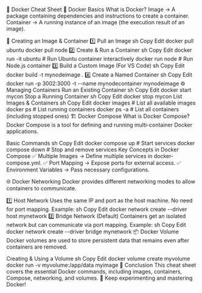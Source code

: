 🐳 Docker Cheat Sheet
📌 Docker Basics
What is Docker?
Image → A package containing dependencies and instructions to create a container.
Container → A running instance of an image (the execution result of an image).

🚀 Creating an Image & Container
1️⃣ Pull an Image
sh
Copy
Edit
docker pull ubuntu
docker pull node
2️⃣ Create & Run a Container
sh
Copy
Edit
docker run -it ubuntu  # Run Ubuntu container interactively
docker run node        # Run Node.js container
3️⃣ Build a Custom Image (For VS Code)
sh
Copy
Edit
docker build -t mynodeimage .
4️⃣ Create a Named Container
sh
Copy
Edit
docker run -p 3002:3000 -t --name mynodecontainer mynodeimage
⚙️ Managing Containers
Run an Existing Container
sh
Copy
Edit
docker start mycon
Stop a Running Container
sh
Copy
Edit
docker stop mycon
List Images & Containers
sh
Copy
Edit
docker images  # List all available images
docker ps      # List running containers
docker ps -a   # List all containers (including stopped ones)
🏗️ Docker Compose
What is Docker Compose?
Docker Compose is a tool for defining and running multi-container Docker applications.

Basic Commands
sh
Copy
Edit
docker compose up    # Start services
docker compose down  # Stop and remove services
Key Concepts in Docker Compose
✅ Multiple Images → Define multiple services in docker-compose.yml.
✅ Port Mapping → Expose ports for external access.
✅ Environment Variables → Pass necessary configurations.

🌐 Docker Networking
Docker provides different networking modes to allow containers to communicate.

1️⃣ Host Network
Uses the same IP and port as the host machine.
No need for port mapping.
Example:
sh
Copy
Edit
docker network create --driver host mynetwork
2️⃣ Bridge Network (Default)
Containers get an isolated network but can communicate via port mapping.
Example:
sh
Copy
Edit
docker network create --driver bridge mynetwork
📦 Docker Volume
Docker volumes are used to store persistent data that remains even after containers are removed.

Creating & Using a Volume
sh
Copy
Edit
docker volume create myvolume
docker run -v myvolume:/app/data myimage
🎯 Conclusion
This cheat sheet covers the essential Docker commands, including images, containers, Compose, networking, and volumes. 🚀 Keep experimenting and mastering Docker!

